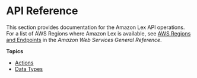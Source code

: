 # API Reference<a name="API_Reference"></a>

This section provides documentation for the Amazon Lex API operations\. For a list of AWS Regions where Amazon Lex is available, see [AWS Regions and Endpoints](http://docs.aws.amazon.com/general/latest/gr/rande.html#lex_region) in the *Amazon Web Services General Reference*\.

**Topics**
+ [Actions](API_Operations.md)
+ [Data Types](API_Types.md)